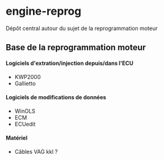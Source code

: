 # engine-reprog
Dépôt central autour du sujet de la reprogrammation moteur


## Base de la reprogrammation moteur

#### Logiciels d'extration/injection depuis/dans l'ECU

 - KWP2000
 - Gallietto
 
#### Logiciels de modifications de données

 - WinOLS
 - ECM
 - ECUedit
 
#### Matériel

 - Câbles VAG kkl ?
